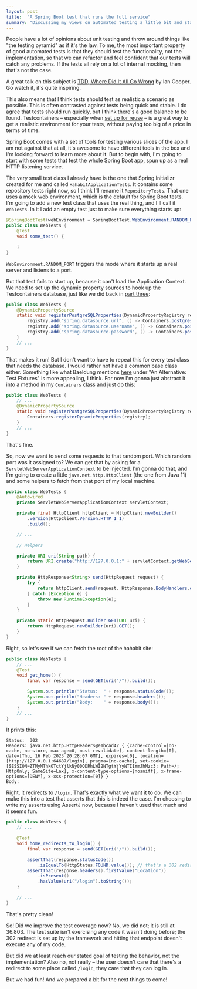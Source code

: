 ```yaml
---
layout: post
title:  "A Spring Boot test that runs the full service"
summary: "Discussing my views on automated testing a little bit and start adding some full service web tests to Hahabit."
---
```

People have a lot of opinions about unit testing and throw around things like "the testing pyramid" as if it's the law. To me, the most important property of good automated tests is that they should test the functionality, not the implementation, so that we can refactor and feel confident that our tests will catch any problems. If the tests all rely on a lot of internal mocking, then that's not the case.

A great talk on this subject is [TDD, Where Did It All Go Wrong](https://www.youtube.com/watch?v=EZ05e7EMOLM) by Ian Cooper. Go watch it, it's quite inspiring. 

This also means that I think tests should test as realistic a scenario as possible. This is often contrasted against tests being quick and stable. I do agree that tests should run quickly, but I think there's a good balance to be found. Testcontainers – especially when [set up for reuse](/2023/01/03/habit-tracker-part-three-making-it-run.html) – is a great way to get a realistic environment for your tests, without paying too big of a price in terms of time.

Spring Boot comes with a set of tools for testing various slices of the app. I am not against that at all, it's awesome to have different tools in the box and I'm looking forward to learn more about it. But to begin with, I'm going to start with some tests that test the whole Spring Boot app, spun up as a real HTTP-listening service.

The very small test class I already have is the one that Spring Initializr created for me and called `HahabitApplicationTests`. It contains some repository tests right now, so I think I'll rename it `RepositoryTests`. That one uses a mock web environment, which is the default for Spring Boot tests. I'm going to add a new test class that uses the real thing, and I'll call it `WebTests`. In it I add an empty test just to make sure everything starts up: 

```java
@SpringBootTest(webEnvironment = SpringBootTest.WebEnvironment.RANDOM_PORT)
public class WebTests {
    @Test
    void some_test() {

    }
}
```

`WebEnvironment.RANDOM_PORT` triggers the mode where it starts up a real server and listens to a port.  

But that test fails to start up, because it can't load the Application Context. We need to set up the dynamic property sources to hook up the Testcontainers database, just like we did back in [part three](/2023/01/03/habit-tracker-part-three-making-it-run.html):

```java
public class WebTests {
    @DynamicPropertySource
    static void registerPostgreSQLProperties(DynamicPropertyRegistry registry) {
        registry.add("spring.datasource.url", () -> Containers.postgres().getJdbcUrl());
        registry.add("spring.datasource.username", () -> Containers.postgres().getUsername());
        registry.add("spring.datasource.password", () -> Containers.postgres().getPassword());
    }
    // ...
}
```

That makes it run! But I don't want to have to repeat this for every test class that needs the database. I would rather not have a common base class either.  Something like what Baeldung mentions [here](https://www.baeldung.com/spring-dynamicpropertysource) under "An Alternative: Test Fixtures" is more appealing, I think. For now I'm gonna just abstract it into a method in my `Containers` class and just do this:

```java 
public class WebTests {
    // ...
    @DynamicPropertySource
    static void registerPostgreSQLProperties(DynamicPropertyRegistry registry) {
        Containers.registerDynamicProperties(registry);
    }
    // ...
}
```

That's fine. 

So, now we want to send some requests to that random port. Which random port was it assigned to? We can get that by asking for a `ServletWebServerApplicationContext` to be injected. I'm gonna do that, and I'm going to create a little `java.net.http.HttpClient` (the one from Java 11) and some helpers to fetch from that port of my local machine. 

```java
public class WebTests {
    @Autowired
    private ServletWebServerApplicationContext servletContext;

    private final HttpClient httpClient = HttpClient.newBuilder()
        .version(HttpClient.Version.HTTP_1_1)
        .build();

    // ...

    // Helpers

    private URI uri(String path) {
        return URI.create("http://127.0.0.1:" + servletContext.getWebServer().getPort() + path);
    }

    private HttpResponse<String> send(HttpRequest request) {
        try {
            return httpClient.send(request, HttpResponse.BodyHandlers.ofString());
        } catch (Exception e) {
            throw new RuntimeException(e);
        }
    }

    private static HttpRequest.Builder GET(URI uri) {
        return HttpRequest.newBuilder(uri).GET();
    }
}
```

Right, so let's see if we can fetch the root of the hahabit site:

```java
public class WebTests {
    // ...
    @Test
    void get_home() {
        final var response = send(GET(uri("/")).build());

        System.out.println("Status:  " + response.statusCode());
        System.out.println("Headers: " + response.headers());
        System.out.println("Body:    " + response.body());
    }
    // ...
}
```

It prints this:

```
Status:  302
Headers: java.net.http.HttpHeaders@e1bcad42 { {cache-control=[no-cache, no-store, max-age=0, must-revalidate], content-length=[0], date=[Thu, 16 Feb 2023 20:28:07 GMT], expires=[0], location=[http://127.0.0.1:64687/login], pragma=[no-cache], set-cookie=[SESSION=ZTMyMThkOTctYjlkNy00ODRhLWI2NTgtYjYyNTI1YmJhMzc3; Path=/; HttpOnly; SameSite=Lax], x-content-type-options=[nosniff], x-frame-options=[DENY], x-xss-protection=[0]} }
Body:    
```

Right, it redirects to `/login`. That's exactly what we want it to do. We can make this into a test that asserts that this is indeed the case. I'm choosing to write my asserts using AssertJ now, because I haven't used that much and it seems fun.

```java
public class WebTests {
    // ...

    @Test
    void home_redirects_to_login() {
        final var response = send(GET(uri("/")).build());

        assertThat(response.statusCode())
            .isEqualTo(HttpStatus.FOUND.value()); // that's a 302 redirect
        assertThat(response.headers().firstValue("Location"))
            .isPresent()
            .hasValue(uri("/login").toString());
    }

    // ...
}
```

That's pretty clean!

So! Did we improve the test coverage now? No, we did not; it is still at 36.803. The test suite isn't exercising any code it wasn't doing before; the 302 redirect is set up by the framework and hitting that endpoint doesn't execute any of my code. 

But did we at least reach our stated goal of testing the behavior, not the implementation? Also no, not really – the user doesn't care that there's a redirect to some place called `/login`, they care that they can log in.   

But we had fun! And we prepared a bit for the next things to come! 